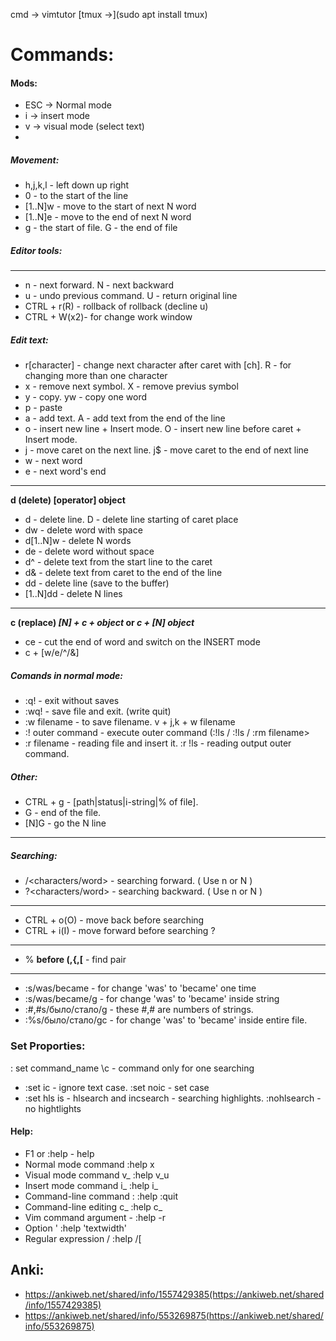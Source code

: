 cmd -> vimtutor
[tmux ->](sudo apt install tmux)
# Commands:  

#### Mods:
* ESC -> Normal mode
* i -> insert mode
* v -> visual mode (select text)
* 

##### Movement:
* h,j,k,l - left down up right
* 0 - to the start of the line
* [1..N]w - move to the start of next N word
* [1..N]e - move to the end of next N word
* g - the start of file. G - the end of file

##### Editor tools:

---
* n - next forward. N - next backward
* u - undo previous command. U - return original line
* CTRL + r(R) - rollback of rollback (decline u)
* CTRL + W(x2)- for change work window

##### Edit text:
* r[character] - change next character after caret with [ch]. R - for changing more than one character
* x - remove next symbol. X - remove previus symbol
* y - copy. yw - copy one word
* p - paste
* a - add text. A - add text from the end of the line
* o - insert new line + Insert mode. O - insert new line before caret + Insert mode.
* j - move caret on the next line. j$ - move caret to the end of next line
* w - next word
* e - next word's end
---
**d (delete) [operator] object**
* d - delete line. D - delete line starting of caret place
* dw - delete word with space
* d[1..N]w - delete N words
* de - delete word without space
* d^ - delete text from the start line to the caret
* d& - delete text from caret to the end of the line 
* dd - delete line (save to the buffer)
* [1..N]dd - delete N lines
---
**c (replace) *[N] + c + object* or *c + [N] object***
* ce - cut the end of word and switch on the INSERT mode
* c + [w/e/^/&]

##### Comands in normal mode:
* :q! - exit without saves
* :wq! - save file and exit. (write quit)
* :w filename - to save filename. v + j,k + w filename
* :! outer command - execute outer command (:!ls / :!ls / :rm filename>
* :r filename - reading file and insert it. :r !ls - reading output outer command.

##### Other:
* CTRL + g - [path|status|i-string|% of file].
* G - end of the file.
* [N]G - go the N line
 ---
 
##### Searching:
* /<characters/word> - searching forward. ( Use n or N )
* ?<characters/word> - searching backward. ( Use n or N )
---
* CTRL + o(O) - move back before searching
* CTRL + i(I) - move forward before searching ?
---
* % **before (,{,[** - find pair
---
* :s/was/became - for change 'was' to 'became' one time
* :s/was/became/g - for change 'was' to 'became' inside string
* :#,#s/было/стало/g - these #,# are numbers of strings.
* :%s/было/стало/gc - for change 'was' to 'became' inside entire file.
 
### Set Proporties:
: set command_name \c - command only for one searching
* :set ic - ignore text case. :set noic - set case
* :set hls is - hlsearch and incsearch - searching highlights. :nohlsearch - no hightlights
 
#### Help:
* F1 or :help - help
* Normal mode command                  :help x
* Visual mode command         v_       :help v_u
* Insert mode command         i_       :help i_<Esc>
* Command-line command        :        :help :quit
* Command-line editing        c_       :help c_<Del>
* Vim command argument        -        :help -r
* Option                      '        :help 'textwidth'
* Regular expression          /        :help /[
 
## Anki:
 * https://ankiweb.net/shared/info/1557429385(https://ankiweb.net/shared/info/1557429385)
 * https://ankiweb.net/shared/info/553269875(https://ankiweb.net/shared/info/553269875)
